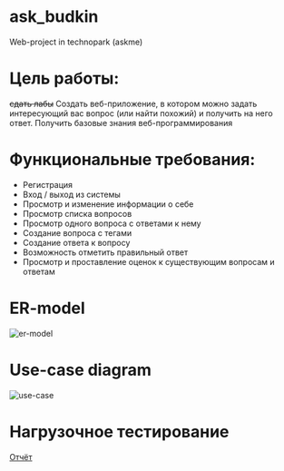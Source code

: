 # ask_budkin
Web-project in technopark (askme)


# Цель работы:
~~сдать лабы~~
Создать веб-приложение, в котором можно задать интересующий вас вопрос (или найти похожий) и получить на него ответ. Получить базовые знания веб-программирования

# Функциональные требования:
* Регистрация
* Вход / выход из системы
* Просмотр и изменение информации о себе
* Просмотр списка вопросов
* Просмотр одного вопроса с ответами к нему
* Создание вопроса с тегами
* Создание ответа к вопросу
* Возможность отметить правильный ответ
* Просмотр и проставление оценок к существующим вопросам и ответам

# ER-model
![er-model]()

# Use-case diagram
![use-case]()

# Нагрузочное тестирование
[Отчёт]()
